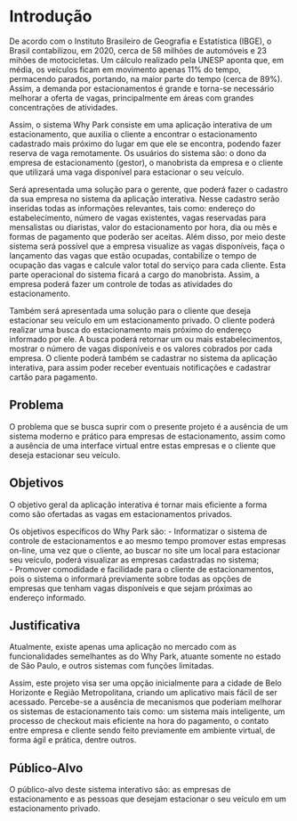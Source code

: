 # Introdução

<p>De acordo com o Instituto Brasileiro de Geografia e Estatística (IBGE), o Brasil contabilizou, em 2020, cerca de 58 milhões de automóveis e 23 mihões de motocicletas. Um cálculo realizado pela UNESP aponta que, em média, os veículos ficam em movimento apenas 11% do tempo, permacendo parados, portando, na maior parte do tempo (cerca de 89%). Assim, a demanda por estacionamentos é grande e torna-se necessário melhorar a oferta de vagas, principalmente em áreas com grandes concentrações de atividades.</p> 
<p>Assim, o sistema Why Park consiste em uma aplicação interativa de um estacionamento, que auxilia o cliente a encontrar o estacionamento cadastrado mais próximo do lugar em que ele se encontra, podendo fazer reserva de vaga remotamente. Os usuários do sistema são: o dono da empresa de estacionamento (gestor), o manobrista da empresa e o cliente que utilizará uma vaga disponível para estacionar o seu veículo.</p>
<p>Será apresentada uma solução para o gerente, que poderá fazer o cadastro da sua empresa no sistema da aplicação interativa. Nesse cadastro serão inseridas todas as informações relevantes, tais como: endereço do estabelecimento, número de vagas existentes, vagas reservadas para mensalistas ou diaristas, valor do estacionamento por hora, dia ou mês e formas de pagamento que poderão ser aceitas. Além disso, por meio deste sistema será possível que a empresa visualize as vagas disponíveis, faça o lançamento das vagas que estão ocupadas, contabilize o tempo de ocupação das vagas e calcule valor total do serviço para cada cliente. Esta parte operacional do sistema ficará a cargo do manobrista. Assim, a empresa poderá fazer um controle de todas as atividades do estacionamento.</p>
<p>Também será apresentada uma solução para o cliente que deseja estacionar seu veículo em um estacionamento privado. O cliente poderá realizar uma busca do estacionamento mais próximo do endereço informado por ele. A busca poderá retornar um ou mais estabelecimentos, mostrar o número de vagas disponíveis e os valores cobrados por cada empresa. O cliente poderá também se cadastrar no sistema da aplicação interativa, para assim poder receber eventuais notificações e cadastrar cartão para pagamento.</p>

## Problema

<p>O problema que se busca suprir com o presente projeto é a ausência de um sistema moderno e prático para empresas de estacionamento, assim como a ausência de uma interface virtual entre estas empresas e o cliente que deseja estacionar seu veículo.</p>

## Objetivos

<p>O objetivo geral da aplicação interativa é tornar mais eficiente a forma como são ofertadas as vagas em estacionamentos privados.
<p>Os objetivos específicos do Why Park são:
- Informatizar o sistema de controle de estacionamentos e ao mesmo tempo promover estas empresas on-line, uma vez que o cliente, ao buscar no site um local para estacionar seu veículo, poderá visualizar as empresas cadastradas no sistema;<br>
- Promover comodidade e facilidade para o cliente de estacionamentos, pois o sistema o informará previamente sobre todas as opções de empresas que tenham vagas disponíveis e que sejam próximas ao endereço informado.<br></p>

## Justificativa

<p>Atualmente, existe apenas uma aplicação no mercado com as funcionalidades semelhantes as do Why Park, atuante somente no estado de São Paulo, e outros sistemas com funções limitadas.</p>
<p>Assim, este projeto visa ser uma opção inicialmente para a cidade de Belo Horizonte e Região Metropolitana, criando um aplicativo mais fácil de ser acessado. Percebe-se a ausência de mecanismos que poderiam melhorar os sistemas de estacionamento tais como: um sistema mais inteligente, um processo de checkout mais eficiente na hora do pagamento, o contato entre empresa e cliente sendo feito previamente em ambiente virtual, de forma ágil e prática, dentre outros. </p>

## Público-Alvo

<p>O público-alvo deste sistema interativo são: as empresas de estacionamento e as pessoas que desejam estacionar o seu veículo em um estacionamento privado.</p>
